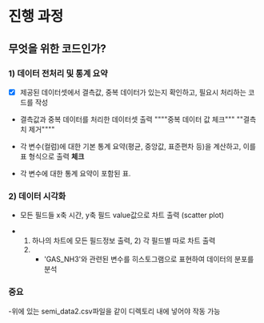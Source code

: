 # 진행 과정
##  무엇을 위한 코드인가?

### 1) 데이터 전처리 및 통계 요약

- [x] 제공된 데이터셋에서  결측값,  중복 데이터가 있는지 확인하고, 필요시 처리하는 코드를 작성
* 결측값과 중복 데이터를 처리한 데이터셋 출력 """"중복 데이터 값 체크"""   ""결측치 제거""""
- 각 변수(컬럼)에 대한 기본 통계 요약(평균, 중앙값, 표준편차 등)을 계산하고, 이를 표 형식으로 출력 **체크**
* 각 변수에 대한 통계 요약이 포함된 표. 
 
### 2) 데이터 시각화

- 모든 필드들 x축 시간, y축 필드 value값으로 차트 출력 (scatter plot)
* 1) 하나의 차트에 모든 필드정보 출력, 2) 각 필드별 따로 차트 출력
  2) - 'GAS_NH3'와 관련된 변수를 히스토그램으로 표현하여 데이터의 분포를 분석

### 중요
-위에 있는 semi_data2.csv파일을 같이 디렉토리 내에 넣어야 작동 가능
